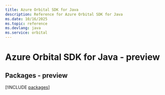 ```yaml
---
title: Azure Orbital SDK for Java
description: Reference for Azure Orbital SDK for Java
ms.date: 10/16/2025
ms.topic: reference
ms.devlang: java
ms.service: orbital
---
```

# Azure Orbital SDK for Java - preview
## Packages - preview
[!INCLUDE [packages](orbital-index.md)]